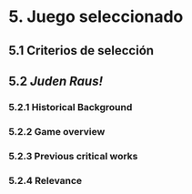 # 5. Juego seleccionado
## 5.1 Criterios de selección
## 5.2 *Juden Raus!*
### 5.2.1 Historical Background
### 5.2.2 Game overview
### 5.2.3 Previous critical works
### 5.2.4 Relevance